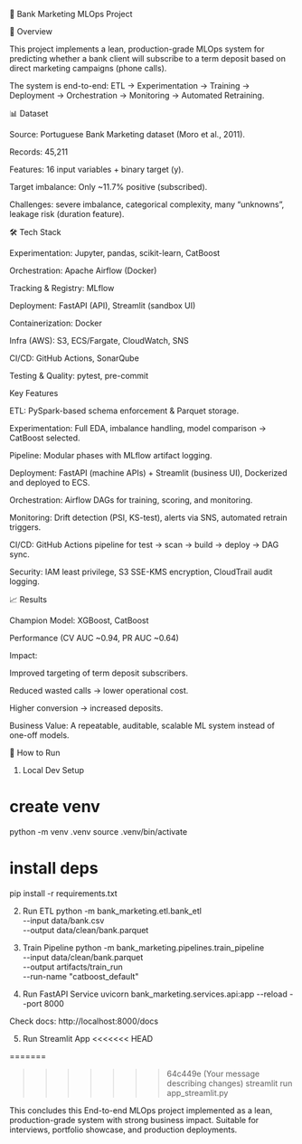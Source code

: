 🏦 Bank Marketing MLOps Project

📌 Overview

This project implements a lean, production-grade MLOps system for predicting whether a bank client will subscribe to a term deposit based on direct marketing campaigns (phone calls).

The system is end-to-end:
ETL → Experimentation → Training → Deployment → Orchestration → Monitoring → Automated Retraining.

📊 Dataset

Source: Portuguese Bank Marketing dataset (Moro et al., 2011).

Records: 45,211

Features: 16 input variables + binary target (y).

Target imbalance: Only ~11.7% positive (subscribed).

Challenges: severe imbalance, categorical complexity, many “unknowns”, leakage risk (duration feature).

🛠️ Tech Stack

Experimentation: Jupyter, pandas, scikit-learn, CatBoost

Orchestration: Apache Airflow (Docker)

Tracking & Registry: MLflow

Deployment: FastAPI (API), Streamlit (sandbox UI)

Containerization: Docker

Infra (AWS): S3, ECS/Fargate, CloudWatch, SNS

CI/CD: GitHub Actions, SonarQube

Testing & Quality: pytest, pre-commit

Key Features

ETL: PySpark-based schema enforcement & Parquet storage.

Experimentation: Full EDA, imbalance handling, model comparison → CatBoost selected.

Pipeline: Modular phases with MLflow artifact logging.

Deployment: FastAPI (machine APIs) + Streamlit (business UI), Dockerized and deployed to ECS.

Orchestration: Airflow DAGs for training, scoring, and monitoring.

Monitoring: Drift detection (PSI, KS-test), alerts via SNS, automated retrain triggers.

CI/CD: GitHub Actions pipeline for test → scan → build → deploy → DAG sync.

Security: IAM least privilege, S3 SSE-KMS encryption, CloudTrail audit logging.

📈 Results

Champion Model: XGBoost, CatBoost

Performance (CV AUC ~0.94, PR AUC ~0.64)

Impact:

Improved targeting of term deposit subscribers.

Reduced wasted calls → lower operational cost.

Higher conversion → increased deposits.

Business Value:
A repeatable, auditable, scalable ML system instead of one-off models.

🧪 How to Run
1. Local Dev Setup
# create venv
python -m venv .venv
source .venv/bin/activate

# install deps
pip install -r requirements.txt

2. Run ETL
python -m bank_marketing.etl.bank_etl \
  --input data/bank.csv \
  --output data/clean/bank.parquet

3. Train Pipeline
python -m bank_marketing.pipelines.train_pipeline \
  --input data/clean/bank.parquet \
  --output artifacts/train_run \
  --run-name "catboost_default"

4. Run FastAPI Service
uvicorn bank_marketing.services.api:app --reload --port 8000


Check docs: http://localhost:8000/docs

5. Run Streamlit App
<<<<<<< HEAD
   
=======
>>>>>>> 64c449e (Your message describing changes)
streamlit run app_streamlit.py

This concludes this End-to-end MLOps project implemented as a lean, production-grade system with strong business impact. Suitable for interviews, portfolio showcase, and production deployments.
